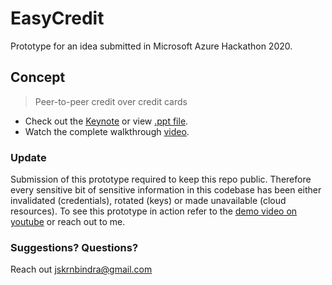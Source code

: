 # EasyCredit
Prototype for an idea submitted in Microsoft Azure Hackathon 2020.

## Concept
> Peer-to-peer credit over credit cards
- Check out the [Keynote](https://drive.google.com/file/d/1etsf8jJLPTIZoCIOG3zqkxAvfWZFlEPq/view?usp=sharing) or view [.ppt file](https://drive.google.com/file/d/1SgpKPTW_TqPttLxGCtiKfUpZ5_uEZuQ1/view?usp=sharing).
- Watch the complete walkthrough [video](https://youtu.be/5glExt1-OMM).

### Update
Submission of this prototype required to keep this repo public. Therefore every sensitive bit of sensitive information in this codebase has been either invalidated (credentials), rotated (keys) or made unavailable (cloud resources). To see this prototype in action refer to the [demo video on youtube](https://youtu.be/5glExt1-OMM) or reach out to me.


### Suggestions? Questions?
Reach out jskrnbindra@gmail.com
